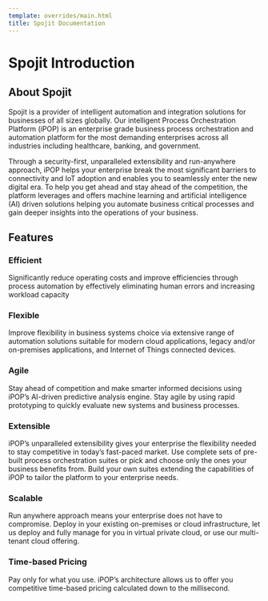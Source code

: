```yaml
---
template: overrides/main.html
title: Spojit Documentation
---
```


# Spojit Introduction
## About Spojit
Spojit is a provider of intelligent automation and integration solutions for businesses of all sizes globally. Our intelligent Process Orchestration Platform (iPOP) is an enterprise grade business process orchestration and automation platform for the most demanding enterprises across all industries including healthcare, banking, and government.

Through a security-first, unparalleled extensibility and run-anywhere approach, iPOP helps your enterprise break the most significant barriers to connectivity and IoT adoption and enables you to seamlessly enter the new digital era. To help you get ahead and stay ahead of the competition, the platform leverages and offers machine learning and artificial intelligence (AI) driven solutions helping you automate business critical processes and gain deeper insights into the operations of your business.

## Features
### Efficient
Significantly reduce operating costs and improve efficiencies through process automation by effectively eliminating human errors and increasing workload capacity

### Flexible
Improve flexibility in business systems choice via extensive range of automation solutions suitable for modern cloud applications, legacy and/or on-premises applications, and Internet of Things connected devices.

### Agile
Stay ahead of competition and make smarter informed decisions using iPOP’s AI-driven predictive analysis engine. Stay agile by using rapid prototyping to quickly evaluate new systems and business processes.

### Extensible
iPOP’s unparalleled extensibility gives your enterprise the flexibility needed to stay competitive in today’s fast-paced market. Use complete sets of pre-built process orchestration suites or pick and choose only the ones your business benefits from. Build your own suites extending the capabilities of iPOP to tailor the platform to your enterprise needs.

### Scalable
Run anywhere approach means your enterprise does not have to compromise. Deploy in your existing on-premises or cloud infrastructure, let us deploy and fully manage for you in virtual private cloud, or use our multi-tenant cloud offering.

### Time-based Pricing
Pay only for what you use. iPOP’s architecture allows us to offer you competitive time-based pricing calculated down to the millisecond.

